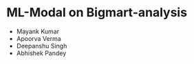 # ML-Modal on Bigmart-analysis
* Mayank Kumar
* Apoorva Verma
* Deepanshu Singh
* Abhishek Pandey
 
